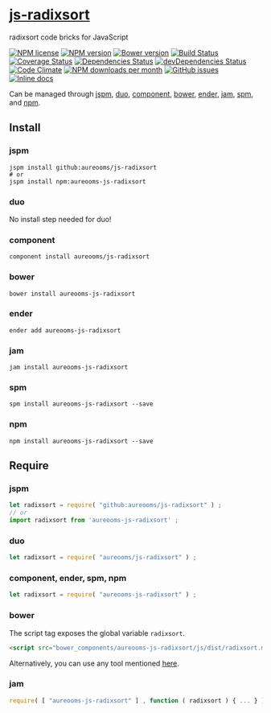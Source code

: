 [js-radixsort](http://aureooms.github.io/js-radixsort)
==

radixsort code bricks for JavaScript

[![NPM license](http://img.shields.io/npm/l/aureooms-js-radixsort.svg?style=flat)](https://raw.githubusercontent.com/aureooms/js-radixsort/master/LICENSE)
[![NPM version](http://img.shields.io/npm/v/aureooms-js-radixsort.svg?style=flat)](https://www.npmjs.org/package/aureooms-js-radixsort)
[![Bower version](http://img.shields.io/bower/v/aureooms-js-radixsort.svg?style=flat)](http://bower.io/search/?q=aureooms-js-radixsort)
[![Build Status](http://img.shields.io/travis/aureooms/js-radixsort.svg?style=flat)](https://travis-ci.org/aureooms/js-radixsort)
[![Coverage Status](http://img.shields.io/coveralls/aureooms/js-radixsort.svg?style=flat)](https://coveralls.io/r/aureooms/js-radixsort)
[![Dependencies Status](http://img.shields.io/david/aureooms/js-radixsort.svg?style=flat)](https://david-dm.org/aureooms/js-radixsort#info=dependencies)
[![devDependencies Status](http://img.shields.io/david/dev/aureooms/js-radixsort.svg?style=flat)](https://david-dm.org/aureooms/js-radixsort#info=devDependencies)
[![Code Climate](http://img.shields.io/codeclimate/github/aureooms/js-radixsort.svg?style=flat)](https://codeclimate.com/github/aureooms/js-radixsort)
[![NPM downloads per month](http://img.shields.io/npm/dm/aureooms-js-radixsort.svg?style=flat)](https://www.npmjs.org/package/aureooms-js-radixsort)
[![GitHub issues](http://img.shields.io/github/issues/aureooms/js-radixsort.svg?style=flat)](https://github.com/aureooms/js-radixsort/issues)
[![Inline docs](http://inch-ci.org/github/aureooms/js-radixsort.svg?branch=master&style=shields)](http://inch-ci.org/github/aureooms/js-radixsort)

Can be managed through [jspm](https://github.com/jspm/jspm-cli),
[duo](https://github.com/duojs/duo),
[component](https://github.com/componentjs/component),
[bower](https://github.com/bower/bower),
[ender](https://github.com/ender-js/Ender),
[jam](https://github.com/caolan/jam),
[spm](https://github.com/spmjs/spm),
and [npm](https://github.com/npm/npm).

## Install

### jspm
```terminal
jspm install github:aureooms/js-radixsort
# or
jspm install npm:aureooms-js-radixsort
```
### duo
No install step needed for duo!

### component
```terminal
component install aureooms/js-radixsort
```

### bower
```terminal
bower install aureooms-js-radixsort
```

### ender
```terminal
ender add aureooms-js-radixsort
```

### jam
```terminal
jam install aureooms-js-radixsort
```

### spm
```terminal
spm install aureooms-js-radixsort --save
```

### npm
```terminal
npm install aureooms-js-radixsort --save
```

## Require
### jspm
```js
let radixsort = require( "github:aureooms/js-radixsort" ) ;
// or
import radixsort from 'aureooms-js-radixsort' ;
```
### duo
```js
let radixsort = require( "aureooms/js-radixsort" ) ;
```

### component, ender, spm, npm
```js
let radixsort = require( "aureooms-js-radixsort" ) ;
```

### bower
The script tag exposes the global variable `radixsort`.
```html
<script src="bower_components/aureooms-js-radixsort/js/dist/radixsort.min.js"></script>
```
Alternatively, you can use any tool mentioned [here](http://bower.io/docs/tools/).

### jam
```js
require( [ "aureooms-js-radixsort" ] , function ( radixsort ) { ... } ) ;
```